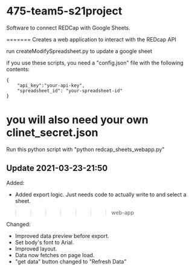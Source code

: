 # 475-team5-s21project

Software to connect REDCap with Google Sheets.

=======
Creates a web application to interact with the REDcap API


run createModifySpreadsheet.py to update a google sheet



if you use these scripts, you need a "config.json" file with the following contents:

```
{
	"api_key":"your-api-key",
	"spreadsheet_id": "your-spreadsheet-id"
}
```

you will also need your own clinet_secret.json
=======
Run this python script with "python redcap_sheets_webapp.py"


## Update 2021-03-23-21:50
Added:
* Added export logic. Just needs code to actually write to and select a sheet.
>>>>>>> web-app

Changed:
* Improved data preview before export.
* Set body's font to Arial.
* Improved layout.
* Data now fetches on page load.
* "get data" button changed to "Refresh Data"